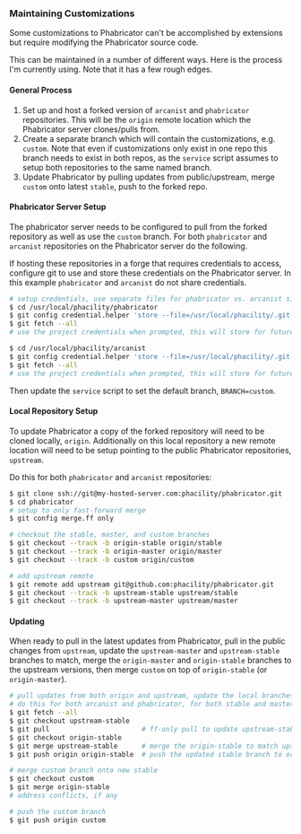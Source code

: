 ### Maintaining Customizations
Some customizations to Phabricator can't be accomplished by extensions but require modifying the Phabricator source code.

This can be maintained in a number of different ways. Here is the process I'm currently using. Note that it has a few rough edges.

#### General Process
1. Set up and host a forked version of `arcanist` and `phabricator` repositories. This will be the `origin` remote location which the Phabricator server clones/pulls from.
2. Create a separate branch which will contain the customizations, e.g. `custom`. Note that even if customizations only exist in one repo this branch needs to exist in both repos, as the `service` script assumes to setup both repositories to the same named branch.
3. Update Phabricator by pulling updates from public/upstream, merge `custom` onto latest `stable`, push to the forked repo.

#### Phabricator Server Setup
The phabricator server needs to be configured to pull from the forked repository as well as use the `custom` branch. For both `phabricator` and `arcanist` repositories on the Phabricator server do the following.

If hosting these repositories in a forge that requires credentials to access, configure git to use and store these credentials on the Phabricator server. In this example `phabricator` and `arcanist` do not share credentials.
```bash
# setup credentials, use separate files for phabricator vs. arcanist since git by default stores credentials per-server
$ cd /usr/local/phacility/phabricator
$ git config credential.helper 'store --file=/usr/local/phacility/.git-credentials-phabricator'
$ git fetch --all
# use the project credentials when prompted, this will store for future use

$ cd /usr/local/phacility/arcanist
$ git config credential.helper 'store --file=/usr/local/phacility/.git-credentials-arcanist'
$ git fetch --all
# use the project credentials when prompted, this will store for future use
```

Then update the `service` script to set the default branch, `BRANCH=custom`.

#### Local Repository Setup
To update Phabricator a copy of the forked repository will need to be cloned locally, `origin`. Additionally on this local repository a new remote location will need to be setup pointing to the public Phabricator repositories, `upstream`.

Do this for both `phabricator` and `arcanist` repositories:
```bash
$ git clone ssh://git@my-hosted-server.com:phacility/phabricator.git
$ cd phabricator
# setup to only fast-forward merge
$ git config merge.ff only

# checkout the stable, master, and custom branches
$ git checkout --track -b origin-stable origin/stable
$ git checkout --track -b origin-master origin/master
$ git checkout --track -b custom origin/custom

# add upstream remote
$ git remote add upstream git@github.com:phacility/phabricator.git
$ git checkout --track -b upstream-stable upstream/stable
$ git checkout --track -b upstream-master upstream/master
```

#### Updating
When ready to pull in the latest updates from Phabricator, pull in the public changes from `upstream`, update the `upstream-master` and `upstream-stable` branches to match, merge the `origin-master` and `origin-stable` branches to the upstream versions, then merge `custom` on top of `origin-stable` (or `origin-master`).

```bash
# pull updates from both origin and upstream, update the local branches to their updated states
# do this for both arcanist and phabricator, for both stable and master branch variants
$ git fetch --all
$ git checkout upstream-stable
$ git pull                       # ff-only pull to update upstream-stable to (remote) upstream/stable
$ git checkout origin-stable
$ git merge upstream-stable      # merge the origin-stable to match upstream-stable
$ git push origin origin-stable  # push the updated stable branch to origin

# merge custom branch onto new stable
$ git checkout custom
$ git merge origin-stable
# address conflicts, if any

# push the custom branch
$ git push origin custom
```

